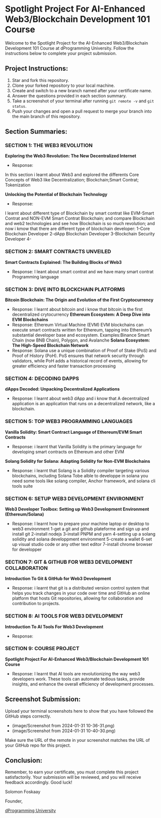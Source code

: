 # Spotlight Project For AI-Enhanced Web3/Blockchain Development 101 Course

Welcome to the Spotlight Project for the AI-Enhanced Web3/Blockchain Development 101 Course at dProgramming University. Follow the instructions below to complete your project submission.

## Project Instructions:

1. Star and fork this repository.
2. Clone your forked repository to your local machine.
3. Create and switch to a new branch named after your certificate name.
4. Answer the questions provided in each section summary.
5. Take a screenshot of your terminal after running `git remote -v` and `git status`.
6. Push your changes and open a pull request to merge your branch into the main branch of this repository.

## Section Summaries:

### SECTION 1: THE WEB3 REVOLUTION
**Exploring the Web3 Revolution: The New Decentralized Internet**
- Response: 

In this section i learnt about Web3 and explored the differents Core Concepts of Web3 like Decentralization; Blockchain;Smart Contrat; Tokenization

**Unlocking the Potential of Blockchain Technology**
- Response: 

I learnt about different type of Blockchain by smart contrat like EVM-Smart Contrat and NON-EVM Smart Contrat Blockchain; and compare Blockchain and web2 technologies and see how Blockchain is so much revolution; and now i kmow that there are different type of blockchain developer:
1-Core Blockchain Developer
2-dApp Blockchain Developer 
3-Blockchain Security Developer
4-

### SECTION 2: SMART CONTRACTS UNVEILED
**Smart Contracts Explained: The Building Blocks of Web3**
- Response: 
I leant about smart contrat and we have many smart contrat Programming language 

### SECTION 3: DIVE INTO BLOCKCHAIN PLATFORMS
**Bitcoin Blockchain: The Origin and Evolution of the First Cryptocurrency**
- Response: 
I learnt about bitcoin and i know that bitcoin is the first decentralized crytocurrency
**Ethereum Ecosystem: A Deep Dive into EVM Blockchains**
- Response: 
Ethereum Virtual Machine (EVM)
EVM blockchains can execute smart contracts written for Ethereum, tapping into Ethereum’s substantial developer base and ecosystem.
Examples:Binance Smart Chain (now BNB Chain), Polygon, and Avalanche 
**Solana Ecosystem: The High-Speed Blockchain Network**
- Response: 
Solana use a unique combination of Proof of Stake (PoS) and Proof of History (PoH).
PoS ensures that network security through validators, while PoH adds a historical record of events, allowing for greater efficiency and faster transaction processing 

### SECTION 4: DECODING DAPPS
**dApps Decoded: Unpacking Decentralized Applications**
- Response: I learnt about web3 dApp and i know that A decentralized application  is an application that runs on a decentralized network, like a blockchain.

### SECTION 5: TOP WEB3 PROGRAMMING LANGUAGES
**Vanilla Solidity: Smart Contract Language of Ethereum/EVM Smart Contracts**
- Response: 
i learnt that Vanilla Solidity is the primary language for developing smart contracts on Ethereum and other EVM

**Solang Solidity for Solana: Adapting Solidity for Non-EVM Blockchains**
- Response: 
i learnt that Solang is a Solidity compiler targeting various blockchains, including Solana
Tobe alble to developpe in solana you need some tools like solang compiler, Anchor framework, and solana cli tools suite

### SECTION 6: SETUP WEB3 DEVELOPMENT ENVIRONMENT
**Web3 Developer Toolbox: Setting up Web3 Development Environment (Ethereum/Solana)**
- Response:  I learnt how to prepare your machine laptop or desktop to web3 environment 
1-get a git and github plateforme and sign up and install git 
2-install nodejs
3-install PNPM and yarn
4-setting up a solang solidity and solana developpment environment
5-create a wallet
6-set up visual studio code or any other text editor
7-install chrome browser for developper

### SECTION 7: GIT & GITHUB FOR WEB3 DEVELOPMENT COLLABORATION
**Introduction To Git & GitHub for Web3 Development**
- Response: i learnt that git is a distributed version control system that helps you track changes in your code over time and GitHub an online platform that hosts Git repositories, allowing for collaboration and contribution to projects.

### SECTION 8: AI TOOLS FOR WEB3 DEVELOPMENT
**Introduction To AI Tools For Web3 Development**
- Response: 

### SECTION 9: COURSE PROJECT
**Spotlight Project For AI-Enhanced Web3/Blockchain Development 101 Course**
- Response: I learnt that AI tools are revolutionizing the way web3 developers work. These tools can automate tedious tasks, provide insights, and enhance the overall efficiency of development processes.

## Screenshot Submission:

Upload your terminal screenshots here to show that you have followed the GitHub steps correctly.

- (image/Screenshot from 2024-01-31 10-36-31.png)
- (image/Screenshot from 2024-01-31 10-40-30.png)



Make sure the URL of the remote in your screenshot matches the URL of your GitHub repo for this project.

## Conclusion:

Remember, to earn your certificate, you must complete this project satisfactorily. Your submission will be reviewed, and you will receive feedback accordingly. Good luck!

Solomon Foskaay

Founder,

[dProgramming University](https://dProgrammingUniversity.com)

